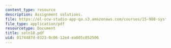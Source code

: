 ```yaml
---
content_type: resource
description: Assignment solutions.
file: https://ol-ocw-studio-app-qa.s3.amazonaws.com/courses/15-988-system-dynamics-self-study-fall-1998-spring-1999/0174487d03230c0612e4ea605c052506_soln18.pdf
file_type: application/pdf
resourcetype: Document
title: soln18.pdf
uid: 0174487d-0323-0c06-12e4-ea605c052506
---
```

